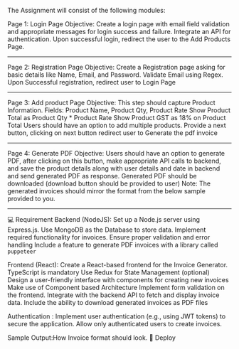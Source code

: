 The Assignment will consist of the following modules:

Page 1: Login Page
Objective: Create a login page with email field validation and appropriate messages for login success and failure. Integrate an API for authentication. Upon successful login, redirect the user to the Add Products Page.

---

Page 2: Registration Page
Objective: Create a Registration page asking for basic details like Name, Email, and Password.
Validate Email using Regex.
Upon Successful registration, redirect user to Login Page

---
Page 3: Add product Page
Objective: This step should capture Product Information.
Fields: Product Name, Product Qty, Product Rate
Show Product Total as Product Qty * Product Rate
Show Product GST as 18% on Product Total
Users should have an option to add multiple products.
Provide a next button, clicking on next button redirect user to Generate the pdf invoice

---
Page 4: Generate PDF
Objective: Users should have an option to generate PDF, after clicking on this button, make appropriate API calls to backend, and save the product details along with user details and date in backend and send generated PDF as response.
Generated PDF should be downloaded (download button should be provided to user)
Note: The generated invoices should mirror the format from the below sample provided to you.

---

💻 Requirement
Backend (NodeJS):
Set up a Node.js server using Express.js.
Use MongoDB as the Database to store data.
Implement required functionality for invoices.
Ensure proper validation and error handling
Include a feature to generate PDF invoices with a library called `puppeteer`

Frontend (React):
Create a React-based frontend for the Invoice Generator.
TypeScript is mandatory
Use Redux for State Management (optional)
Design a user-friendly interface with components for creating new invoices
Make use of Component based Architecture
Implement form validation on the frontend.
Integrate with the backend API to fetch and display invoice data.
Include the ability to download generated invoices as PDF files

Authentication :
Implement user authentication (e.g., using JWT tokens) to secure the application.
Allow only authenticated users to create invoices.

Sample Output:How Invoice format should look.
🛫 Deploy
